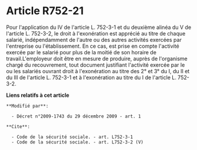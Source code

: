 # Article R752-21

Pour l'application du IV de l'article L. 752-3-1 et du deuxième alinéa du V de l'article L. 752-3-2, le droit à l'exonération
est apprécié au titre de chaque salarié, indépendamment de l'autre ou des autres activités exercées par l'entreprise ou
l'établissement. En ce cas, est prise en compte l'activité exercée par le salarié pour plus de la moitié de son horaire de
travail.L'employeur doit être en mesure de produire, auprès de l'organisme chargé du recouvrement, tout document justifiant
l'activité exercée par le ou les salariés ouvrant droit à l'exonération au titre des 2° et 3° du I, du II et du III de
l'article L. 752-3-1 et à l'exonération au titre du I de l'article L. 752-3-2.

**Liens relatifs à cet article**

	**Modifié par**:

	  - Décret n°2009-1743 du 29 décembre 2009 - art. 1

	**Cite**:

	  - Code de la sécurité sociale. - art. L752-3-1
	  - Code de la sécurité sociale. - art. L752-3-2 (V)
